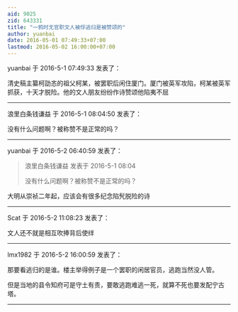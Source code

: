 ```yaml
---
aid: 9025
zid: 643331
title: "一鸦时无官职文人被俘逃归是被赞颂的"
author: yuanbai
date: 2016-05-01 07:49:33+07:00
lastmod: 2016-05-02 16:00:00+07:00
---
```


yuanbai 于 2016-5-1 07:49:33 发表了：

清史稿主纂柯劭忞的祖父柯某，被罢职后闲住厦门。厦门被英军攻陷，柯某被英军抓获，十天才脱险。他的文人朋友纷纷作诗赞颂他陷夷不屈

---

浪里白条钱谦益 于 2016-5-1 08:04:50 发表了：

没有什么问题啊？被称赞不是正常的吗？

---

yuanbai 于 2016-5-2 06:40:59 发表了：

> 浪里白条钱谦益 发表于 2016-5-1 08:04
>
> 没有什么问题啊？被称赞不是正常的吗？

大明从崇祯二年起，应该会有很多纪念陷髠脱险的诗

---

Scat 于 2016-5-2 11:08:23 发表了：

文人还不就是相互吹捧背后使绊

---

lmx1982 于 2016-5-2 16:00:59 发表了：

那要看逃归的是谁。楼主举得例子是一个罢职的闲居官员，逃跑当然没人管。

但是当地的县令知府可是守土有责，要敢逃跑难逃一死，就算不死也要发配宁古塔。

---
